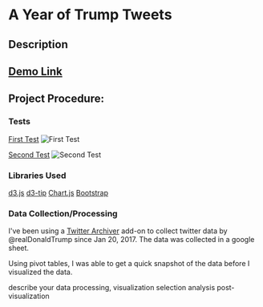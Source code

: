 # A Year of Trump Tweets
## Description
## [Demo Link](https://sandywij.github.io/trump-tweets/)
## Project Procedure: 

### Tests
[First Test](http://bl.ocks.org/sandywij/4c35caf41e54a1a888de2dca6a109b28)
![First Test](https://imgur.com/t0IGsxj.png)

[Second Test](http://bl.ocks.org/sandywij/a7fcdcd1c25bb0cdaa7987acd1b5708f)
![Second Test](https://i.imgur.com/4JOJP4D.png)


### Libraries Used
[d3.js](https://d3js.org/)
[d3-tip](http://labratrevenge.com/d3-tip/)
[Chart.js](http://www.chartjs.org/)
[Bootstrap](https://getbootstrap.com/)

### Data Collection/Processing
I've been using a [Twitter Archiver](https://ctrlq.org/) add-on to collect twitter data by @realDonaldTrump since Jan 20, 2017. The data was collected in a google sheet.

Using pivot tables, I was able to get a quick snapshot of the data before I visualized the data.

describe your data processing, 
visualization selection
analysis post-visualization
